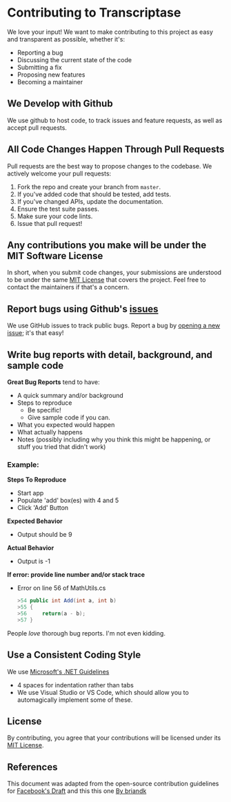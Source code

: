 # Contributing to Transcriptase
We love your input! We want to make contributing to this project as easy and transparent as possible, whether it's:

- Reporting a bug
- Discussing the current state of the code
- Submitting a fix
- Proposing new features
- Becoming a maintainer

## We Develop with Github
We use github to host code, to track issues and feature requests, as well as accept pull requests.

## All Code Changes Happen Through Pull Requests
Pull requests are the best way to propose changes to the codebase. We actively welcome your pull requests:

1. Fork the repo and create your branch from `master`.
2. If you've added code that should be tested, add tests.
3. If you've changed APIs, update the documentation.
4. Ensure the test suite passes.
5. Make sure your code lints.
6. Issue that pull request!

## Any contributions you make will be under the MIT Software License
In short, when you submit code changes, your submissions are understood to be under the same [MIT License](LISCENSE) that covers the project. Feel free to contact the maintainers if that's a concern.

## Report bugs using Github's [issues](https://github.com/GlassToeStudio/Unity-Set-Global-UI-Text-Font/issues)
We use GitHub issues to track public bugs. Report a bug by [opening a new issue](); it's that easy!

## Write bug reports with detail, background, and sample code

**Great Bug Reports** tend to have:

- A quick summary and/or background
- Steps to reproduce
  - Be specific!
  - Give sample code if you can.
- What you expected would happen
- What actually happens
- Notes (possibly including why you think this might be happening, or stuff you tried that didn't work)

### Example:
**Steps To Reproduce**
* Start app
* Populate 'add' box(es) with 4 and 5
* Click 'Add' Button

**Expected Behavior**
* Output should be 9

**Actual Behavior**
* Output is -1

**If error: provide line number and/or stack trace**
* Error on line 56 of MathUtils.cs

    ```cs
    >54 public int Add(int a, int b)
    >55 {
    >56     return(a - b);
    >57 }
    ```


People *love* thorough bug reports. I'm not even kidding.

## Use a Consistent Coding Style
We use [Microsoft's .NET Guidelines](https://docs.microsoft.com/en-us/dotnet/standard/design-guidelines/)

* 4 spaces for indentation rather than tabs
* We use Visual Studio or VS Code, which should allow you to automagically implement some of these.

## License
By contributing, you agree that your contributions will be licensed under its [MIT License](LISCENSE).

## References
This document was adapted from the open-source contribution guidelines for [Facebook's Draft](https://github.com/facebook/draft-js/blob/a9316a723f9e918afde44dea68b5f9f39b7d9b00/CONTRIBUTING.md) and this this one [By briandk](https://gist.github.com/briandk/3d2e8b3ec8daf5a27a62)
